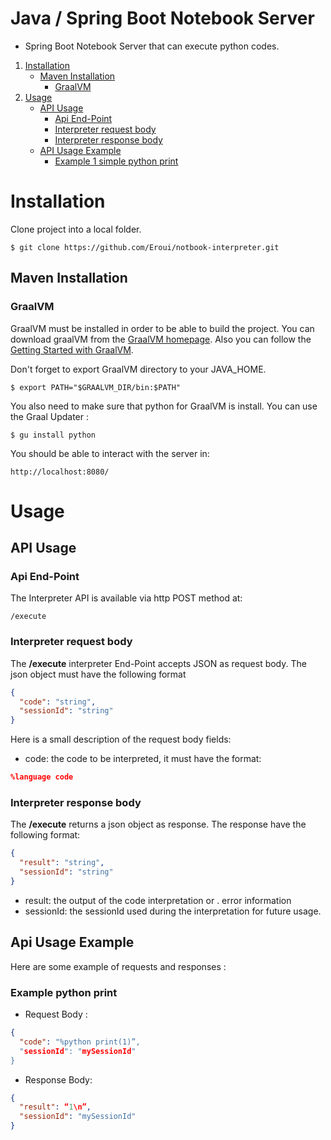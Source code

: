 # Java / Spring Boot Notebook Server
- Spring Boot Notebook Server that can execute python codes.

    
1. [Installation](#installation)
    - [Maven Installation](#maven-installation)
        - [GraalVM](#graalvm)
2. [Usage](#usage)
    - [API Usage](#api-usage)
        - [Api End-Point](#api-end-point)
        - [Interpreter request body](#interpreter-request-body)
        - [Interpreter response body](#interpreter-response-body)
    - [API Usage Example](#api-usage-example)
        - [Example 1 simple python print](#example-python-print)
    
# Installation 

Clone project into a local folder.

```$shell 
$ git clone https://github.com/Eroui/notbook-interpreter.git
```

## Maven Installation

### GraalVM 
GraalVM must be installed in order to be able to build the project. 
You can download graalVM from the [GraalVM homepage](https://www.graalvm.org/). 
Also you can follow the [Getting Started with GraalVM](https://www.graalvm.org/docs/getting-started/). 

Don't forget to export GraalVM directory to your JAVA_HOME.
```
$ export PATH="$GRAALVM_DIR/bin:$PATH"
```

You also need to make sure that python for GraalVM is install. You can use the Graal Updater :
```$shell
$ gu install python
```

You should be able to interact with the server in:
```
http://localhost:8080/
```

# Usage

## API Usage

### Api End-Point
The Interpreter API is available via http POST method at:
```
/execute
```

### Interpreter request body

The **/execute** interpreter End-Point accepts JSON as request body. 
The json object must have the following format

```json
{
  "code": "string",
  "sessionId": "string"
}
```

Here is a small description of the request body fields:
- code: the code to be interpreted, it must have the format:

```json
%language code
```

### Interpreter response body

The **/execute** returns a json object as response. The response have the following format:

```json
{
  "result": "string",
  "sessionId": "string"
}
```

- result: the output of the code interpretation or . error information
- sessionId: the sessionId used during the interpretation for future usage.



## Api Usage Example

Here are some example of requests and responses :


### Example python print

- Request Body :
```json
{
  "code": "%python print(1)”, 
  "sessionId": "mySessionId"
}
```

- Response Body:

```json
{
  "result": “1\n”,
  "sessionId": "mySessionId"
}
```

